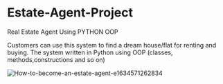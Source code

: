 # Estate-Agent-Project
Real Estate Agent Using PYTHON OOP

Customers can use this system to find a dream house/flat for renting and buying. The system written in Python using OOP (classes, methods,constructions and so on)


![How-to-become-an-estate-agent-e1634571262834](https://github.com/lyamann001/Estate-Agent-Project/assets/60852845/ba0b2d1e-5fb0-4ed2-9731-741b411bfa87)
